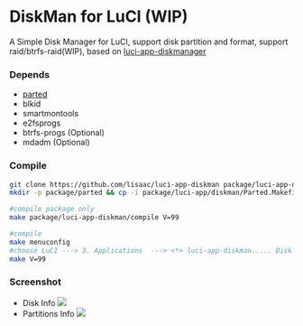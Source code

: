 # DiskMan for LuCI (WIP)
A Simple Disk Manager for LuCI, support disk partition and format, support raid/btrfs-raid(WIP), based on [luci-app-diskmanager](http://eko.one.pl/forum/viewtopic.php?id=18669)

### Depends
- [parted](https://github.com/lisaac/luci-app-diskman/blob/master/Parted.Makefile)
- blkid
- smartmontools
- e2fsprogs
- btrfs-progs (Optional)
- mdadm (Optional)

### Compile
``` bash
git clone https://github.com/lisaac/luci-app-diskman package/luci-app-diskman
mkdir -p package/parted && cp -i package/luci-app/diskman/Parted.Makefile package/parted/Makefile

#compile package only
make package/luci-app-diskman/compile V=99

#compile
make menuconfig
#choose LuCI ---> 3. Applications  ---> <*> luci-app-diskman..... Disk Manager interface for LuCI ----> save
make V=99

```

### Screenshot
- Disk Info
![](https://raw.githubusercontent.com/lisaac/luci-app-diskman/master/doc/disk_info.png)
- Partitions Info
![](https://raw.githubusercontent.com/lisaac/luci-app-diskman/master/doc/partitions_info.png)